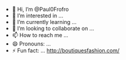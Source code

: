 - 👋 Hi, I’m @Paul0Frofro
- 👀 I’m interested in ...
- 🌱 I’m currently learning ...
- 💞️ I’m looking to collaborate on ...
- 📫 How to reach me ...
- 😄 Pronouns: ...
- ⚡ Fun fact: ...
http://boutiquesfashion.com/
<!---
Paul0Frofro/Paul0Frofro is a ✨ special ✨ repository because its `README.md` (this file) appears on your GitHub profile.
You can click the Preview link to take a look at your changes.
--->
